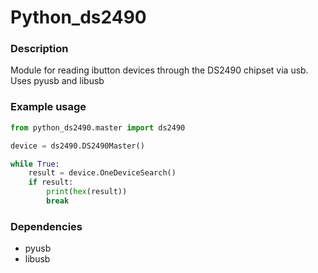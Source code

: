 # Python_ds2490

### Description

Module for reading ibutton devices through the DS2490 chipset via usb. Uses pyusb and libusb



### Example usage

```python
from python_ds2490.master import ds2490

device = ds2490.DS2490Master()

while True:
	result = device.OneDeviceSearch()
	if result:
		print(hex(result))
		break

```
### Dependencies
* pyusb
* libusb

